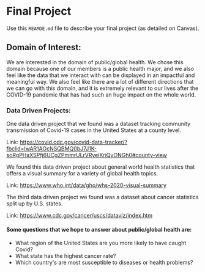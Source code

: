 # Final Project
Use this `REAMDE.md` file to describe your final project (as detailed on Canvas).

## Domain of Interest:

We are interested in the domain of public/global health. We chose this domain because one of our members is a public health major, and we also feel like the data that we interact with can be displayed in an impactful and meaningful way. We also feel like there are a lot of different directions that we can go with this domain, and it is extremely relevant to our lives after the COVID-19 pandemic that has had such an huge impact on the whole world.

### Data Driven Projects:

One data driven project that we found was a dataset tracking community transmission of Covid-19 cases in the United States at a county level.

Link: https://covid.cdc.gov/covid-data-tracker/?fbclid=IwAR1AOcNSQBMQ0bJ7J1K-soRgPHaXSPfj6UCgZPmmrULrVRyelKriQyONGh0#county-view

We found this data driven project about general world health statistics that offers a visual summary for a variety of global health topics.

Link: https://www.who.int/data/gho/whs-2020-visual-summary

The third data driven project we found was a dataset about cancer statistics split up by U.S. states.

 Link: https://www.cdc.gov/cancer/uscs/dataviz/index.htm


#### Some questions that we hope to answer about public/global health are:

- What region of the United States are you more likely to have caught Covid?
- What state has the highest cancer rate?
- Which country's are most susceptible to diseases or health problems?
